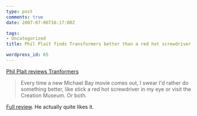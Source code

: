 ```yaml
---
type: post
comments: true
date: 2007-07-06T16:17:00Z

tags:
- Uncategorized
title: Phil Plait finds Transformers better than a red hot screwdriver in the eye

wordpress_id: 65
---
```


[Phil Plait reviews Tranformers](http://www.badastronomy.com/bablog/2007/07/05/ba-transformers-review-now-online/)



<blockquote>Every time a new Michael Bay movie comes out, I swear I'd rather do something better, like stick a red hot screwdriver in my eye or visit the Creation Museum. Or both.</blockquote>





[Full review](http://www.badastronomy.com/bad/movies/transformers.html). He actually quite likes it.
